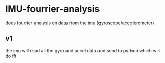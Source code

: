 # IMU-fourrier-analysis
does fourrier analysis on data from the imu (gyroscope/accelerometer)


## v1

the imu will read all the gyro and accel data and send to python which will do fft
